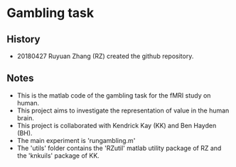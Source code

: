 # Gambling task

## History
* 20180427 Ruyuan Zhang (RZ) created the github repository.

## Notes
* This is the matlab code of the gambling task for the fMRI study on human.
* This project aims to investigate the representation of value in the human brain.
* This project is collaborated with Kendrick Kay (KK) and Ben Hayden (BH).
* The main experiment is 'rungambling.m'
* The 'utils' folder contains the 'RZutil' matlab utility package of RZ and the 'knkuils' package of KK.
